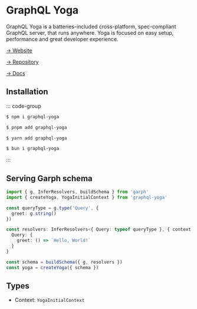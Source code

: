 # GraphQL Yoga

GraphQL Yoga is a batteries-included cross-platform, spec-compliant GraphQL server, that runs anywhere. Yoga is focused on easy setup, performance and great developer experience.

[→ Website](https://the-guild.dev/graphql/yoga-server)

[→ Repository](https://github.com/dotansimha/graphql-yoga)

[→ Docs](https://the-guild.dev/graphql/yoga-server/docs)

## Installation

::: code-group
```sh [npm]
$ npm i graphql-yoga
```

```sh [pnpm]
$ pnpm add graphql-yoga
```

```sh [yarn]
$ yarn add graphql-yoga
```

```sh [bun]
$ bun i graphql-yoga
```
:::

## Serving Garph schema

```ts
import { g, InferResolvers, buildSchema } from 'garph'
import { createYoga, YogaInitialContext } from 'graphql-yoga'

const queryType = g.type('Query', {
  greet: g.string()
})

const resolvers: InferResolvers<{ Query: typeof queryType }, { context: YogaInitialContext }> = {
  Query: {
    greet: () => `Hello, World!`
  }
}

const schema = buildSchema({ g, resolvers })
const yoga = createYoga({ schema })
```

## Types

- Context: `YogaInitialContext`
